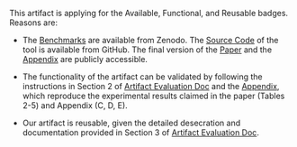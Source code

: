 This artifact is applying for the Available, Functional, and Reusable badges. Reasons are:


- The [Benchmarks](https://zenodo.org/records/10695186) are available from Zenodo.
The [Source Code](https://github.com/songyahui/infer_TempFix) of the tool is available from GitHub. 
The final version of the [Paper](ProveNFix_Paper.pdf) and the [Appendix](ProveNFix_Appendix.pdf) are publicly accessible. 

- The functionality of the artifact can be validated by following the instructions in Section 2 of [Artifact Evaluation Doc](ProveNFix_Artifact_Evaluation.pdf) and the [Appendix](ProveNFix_Appendix.pdf), which reproduce the experimental results claimed in the paper (Tables 2-5) and Appendix (C, D, E). 

- Our artifact is reusable, given the detailed desecration and documentation provided in Section 3 of [Artifact Evaluation Doc](ProveNFix_Artifact_Evaluation.pdf). 

